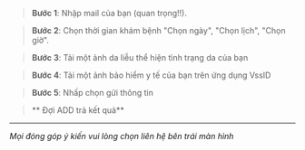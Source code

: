 

>**Bước 1**:
Nhập mail của bạn (quan trọng!!). 

>**Bước 2**:
Chọn thời gian khám bệnh "Chọn ngày", "Chọn lịch", "Chọn giờ".

>**Bước 3**:
Tải một ảnh da liễu thể hiện tình trạng da của bạn

>**Bước 4**:
Tải một ảnh bảo hiểm y tế của bạn trên ứng dụng VssID

>**Bước 5**:
Nhấp chọn gửi thông tin

>** Đợi ADD trả kết quả**


---

*Mọi đóng góp ý kiến vui lòng chọn liên hệ bên trái màn hình*
